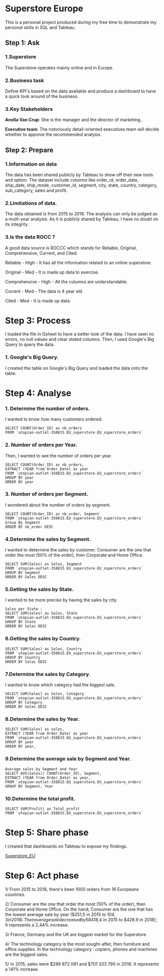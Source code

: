 # Superstore Europe 

This is a personal project produced during my free time to demonstrate my personal skills in SQL and Tableau. 

## Step 1: Ask 

### 1.Superstore  

The Superstore operates mainly online and in Europe. 

### 2.Business task 

Define KPI's based on the data available and produce a dashboard to have a quick look around of the business. 

### 3.Key Stakeholders

**Anella Van Crup**: She is the manager and the director of marketing..

**Executive team**: The notoriously detail-oriented executives team will decide whether to approve the recommended analysis. 

## Step 2: Prepare

### 1.Information on data

The data has been shared publicly by Tableau to show off their new tools and option. The dataset include columns like order_id, order_date, ship_date, ship_mode, customer_id, segment, city, state, country, category, sub_category, sales and profit. 

### 2.Limitations of data.

The data obtained is from 2015 to 2018. The analysis can only be judged as a multi-year analysis. As it is publicly shared by Tableau, I have no doubt on its integrity.

### 3.Is the data ROCC ?

A good data source is ROCCC which stands for Reliable, Original, Comprehensive, Current, and Cited.

Reliable - High - It has all the information related to an online superstore.

Original - Med - It is made up data to exercise.

Comprehensive - High - All the columns are understandable.

Current - Med - The data is 4 year old.

Cited - Med - It is made up data. 

# Step 3: Process

I loaded the file in Gsheet to have a better look of the data. I have seen no errors, no null values and clear stated columns. Then, I used Google's Big Query to query the data. 

### 1. Google's Big Query. 

I created the table on Google's Big Query and loaded the data onto the table. 

# Step 4: Analyse

### 1. Determine the number of orders.

I wanted to know how many customers ordered. 

```{r}
SELECT COUNT(Order_ID) as nb_orders
FROM `utopian-outlet-358815.EU_superstore.EU_superstore_orders`
```

### 2. Number of orders per Year. 

Then, I wanted to see the number of orders per year. 

```{r}
SELECT COUNT(Order_ID) as nb_orders, 
EXTRACT (YEAR from Order_Date) as year
FROM `utopian-outlet-358815.EU_superstore.EU_superstore_orders`
GROUP BY year 
ORDER BY year 
```

### 3. Number of orders per Segment. 

I wondered about the number of orders by segment.  

```{r}
SELECT COUNT(Order_ID) as nb_order, Segment
FROM `utopian-outlet-358815.EU_superstore.EU_superstore_orders`
Group By Segment
ORDER BY nb_order DESC
```

### 4.Determine the sales by Segment. 

I wanted to determine the sales by customer. Consumer are the one that order the most (50% of the order), then Corporate and Home Office.

```{r}
SELECT SUM(Sales) as Sales, Segment
FROM `utopian-outlet-358815.EU_superstore.EU_superstore_orders` 
GROUP BY Segment
ORDER BY Sales DESC 
```

### 5.Getting the sales by State. 

I wanted to be more precise by having the sales by city.  

```{r}
Sales per State : 
SELECT SUM(Sales) as Sales, State
FROM `utopian-outlet-358815.EU_superstore.EU_superstore_orders` 
GROUP BY State
ORDER BY Sales DESC
```

### 6.Getting the sales by Country.

```{r}
SELECT SUM(Sales) as Sales, Country
FROM `utopian-outlet-358815.EU_superstore.EU_superstore_orders` 
GROUP BY Country
ORDER BY Sales DESC
```

### 7.Determine the sales by Category. 

I wanted to know which category had the biggest sale. 

```{r}
SELECT SUM(Sales) as Sales, Category
FROM `utopian-outlet-358815.EU_superstore.EU_superstore_orders` 
GROUP BY Category
ORDER BY Sales DESC
```
### 8.Determine the sales by Year. 

```{r}
SELECT SUM(Sales) as sales,
EXTRACT (YEAR from Order_Date) as year
FROM `utopian-outlet-358815.EU_superstore.EU_superstore_orders`
GROUP BY year 
ORDER BY year, 
```

### 9.Determine the average sale by Segment and Year. 

```{r}
Average sales by Segment and Year
SELECT AVG(Sales)/ COUNT(Order_ID), Segment, 
EXTRACT (YEAR from Order_Date) as year, 
FROM `utopian-outlet-358815.EU_superstore.EU_superstore_orders`
GROUP BY Segment, Year
```

### 10.Determine the total profit. 

```{r}
SELECT SUM(Profit) as Total_profit
FROM `utopian-outlet-358815.EU_superstore.EU_superstore_orders`
```

# Step 5: Share phase

I created that dashboards on Tableau to expose my findings. 

[Superstore_EU](https://public.tableau.com/app/profile/maxime3299/viz/Superstore_EU/SuperstoreEUDashboardin2015-2018?publish=yes) 

# Step 6: Act phase 

1/ From 2015 to 2018, there's been 1000 orders from 16 Europeans countries. 

2/ Consumer are the one that order the most (50% of the order), then Corporate and Home Office. On the hand, Consumer are the one that has the lowest average sale by year ($251,5 in 2015 to $104,3 in 2018). Their average sale decreased by 58%. Home Office are the one with the biggest average sale ($418,4 in 2015 to $428.9 in 2018); It represents a 2,44% increase.   

3/ France, Germany and the UK are biggest market for the Superstore.

4/ The technology category is the most sought-after, then furniture and office supplies. In the technology category : copiers, phones and machines are the biggest sales. 

5/ In 2015, sales were $289 872 081 and $701 333 790 in 2018. It represents a 141% increase. 
